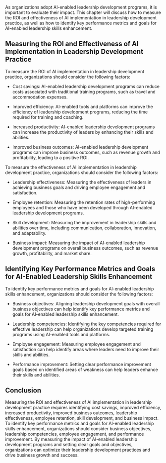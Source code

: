 
As organizations adopt AI-enabled leadership development programs, it is important to evaluate their impact. This chapter will discuss how to measure the ROI and effectiveness of AI implementation in leadership development practice, as well as how to identify key performance metrics and goals for AI-enabled leadership skills enhancement.

Measuring the ROI and Effectiveness of AI Implementation in Leadership Development Practice
-------------------------------------------------------------------------------------------

To measure the ROI of AI implementation in leadership development practice, organizations should consider the following factors:

* Cost savings: AI-enabled leadership development programs can reduce costs associated with traditional training programs, such as travel and accommodation expenses.

* Improved efficiency: AI-enabled tools and platforms can improve the efficiency of leadership development programs, reducing the time required for training and coaching.

* Increased productivity: AI-enabled leadership development programs can increase the productivity of leaders by enhancing their skills and abilities.

* Improved business outcomes: AI-enabled leadership development programs can improve business outcomes, such as revenue growth and profitability, leading to a positive ROI.

To measure the effectiveness of AI implementation in leadership development practice, organizations should consider the following factors:

* Leadership effectiveness: Measuring the effectiveness of leaders in achieving business goals and driving employee engagement and satisfaction.

* Employee retention: Measuring the retention rates of high-performing employees and those who have been developed through AI-enabled leadership development programs.

* Skill development: Measuring the improvement in leadership skills and abilities over time, including communication, collaboration, innovation, and adaptability.

* Business impact: Measuring the impact of AI-enabled leadership development programs on overall business outcomes, such as revenue growth, profitability, and market share.

Identifying Key Performance Metrics and Goals for AI-Enabled Leadership Skills Enhancement
------------------------------------------------------------------------------------------

To identify key performance metrics and goals for AI-enabled leadership skills enhancement, organizations should consider the following factors:

* Business objectives: Aligning leadership development goals with overall business objectives can help identify key performance metrics and goals for AI-enabled leadership skills enhancement.

* Leadership competencies: Identifying the key competencies required for effective leadership can help organizations develop targeted training programs using AI-enabled tools and platforms.

* Employee engagement: Measuring employee engagement and satisfaction can help identify areas where leaders need to improve their skills and abilities.

* Performance improvement: Setting clear performance improvement goals based on identified areas of weakness can help leaders enhance their skills and abilities.

Conclusion
----------

Measuring the ROI and effectiveness of AI implementation in leadership development practice requires identifying cost savings, improved efficiency, increased productivity, improved business outcomes, leadership effectiveness, employee retention, skill development, and business impact. To identify key performance metrics and goals for AI-enabled leadership skills enhancement, organizations should consider business objectives, leadership competencies, employee engagement, and performance improvement. By measuring the impact of AI-enabled leadership development programs and setting clear goals and objectives, organizations can optimize their leadership development practices and drive business growth and success.
